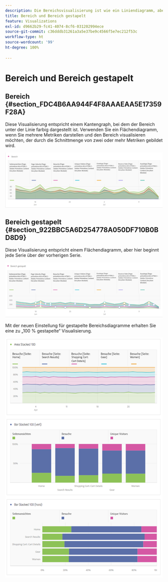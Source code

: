 ```yaml
---
description: Die Bereichsvisualisierung ist wie ein Liniendiagramm, aber mit einem farbigen Bereich unterhalb der Linie.
title: Bereich und Bereich gestapelt
feature: Visualizations
exl-id: d9662b29-fc41-4074-8cf6-031202994ece
source-git-commit: c36dddb31261a3a5e37be9c4566f5e7ec212f53c
workflow-type: ht
source-wordcount: '99'
ht-degree: 100%

---
```


# Bereich und Bereich gestapelt

## Bereich {#section_FDC4B6AA944F4F8AAAEAA5E17359F28A}

Diese Visualisierung entspricht einem Kantengraph, bei dem der Bereich unter der Linie farbig dargestellt ist. Verwenden Sie ein Flächendiagramm, wenn Sie mehrere Metriken darstellen und den Bereich visualisieren möchten, der durch die Schnittmenge von zwei oder mehr Metriken gebildet wird.

![](assets/area.png)

## Bereich gestapelt {#section_922BBC5A6D254778A050DF710B0BD8D9}

Diese Visualisierung entspricht einem Flächendiagramm, aber hier beginnt jede Serie über der vorherigen Serie.

![](assets/area-stacked.png)

Mit der neuen Einstellung für gestapelte Bereichsdiagramme erhalten Sie eine zu „100 % gestapelte“ Visualisierung.

![](assets/areastacked100.png)
